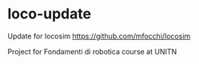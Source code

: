 # loco-update
Update for locosim https://github.com/mfocchi/locosim

Project for Fondamenti di robotica course at UNITN
